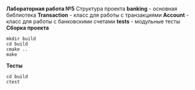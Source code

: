 **Лабораторная работа №5**
Структура проекта
**banking** - основная библиотека
**Transaction** - класс для работы с транзакциями
**Account** - класс для работы с банковскими счетами
**tests** - модульные тесты
**Сборка проекта**

```
mkdir build
cd build
cmake ..
make
```

**Тесты**

```
cd build
ctest
```
